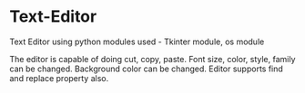 # Text-Editor
Text Editor using python
modules used - Tkinter module, os module

The editor is capable of doing cut, copy, paste. 
Font size, color, style, family can be changed.
Background color can be changed.
Editor supports find and replace property also.
